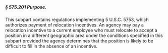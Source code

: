 ##### § 575.201 Purpose. #####

This subpart contains regulations implementing 5 U.S.C. 5753, which authorizes payment of relocation incentives. An agency may pay a relocation incentive to a current employee who must relocate to accept a position in a different geographic area under the conditions specified in this subpart provided the agency determines that the position is likely to be difficult to fill in the absence of an incentive.